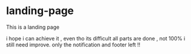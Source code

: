 # landing-page
This is a landing page 

i hope i can achieve it , even tho its difficult
all parts are done , not 100% i still need improve. only the notification and footer left !! 
